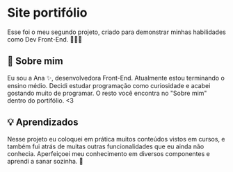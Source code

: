 
# Site portifólio

Esse foi o meu segundo projeto, criado para demonstrar minhas habilidades como Dev Front-End. 👩‍💻🧠

<!--📌  Você pode acessar o projeto clicando <a style="color:rgba(255, 0, 140, 0.24); font-weight: bolder;" href= "devanarodrigues.github.io/"> AQUI </a>-->

## 🚀 Sobre mim
Eu sou a Ana ✨​, desenvolvedora Front-End. Atualmente estou terminando o ensino médio. Decidi estudar programação como curiosidade e acabei gostando muito de programar. O resto você encontra no "Sobre mim" dentro do portifólio. <3


## 💡 Aprendizados

Nesse projeto eu coloquei em prática muitos conteúdos vistos em cursos, e também fui atrás de muitas outras funcionalidades que eu ainda não conhecia. Aperfeiçoei meu conhecimento em diversos componentes e aprendi a sanar sozinha. 👸

